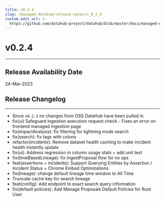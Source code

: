 ```yaml
---
title: v0.2.4
slug: /managed-datahub/release-notes/v_0_2_4
custom_edit_url: >-
  https://github.com/datahub-project/datahub/blob/master/docs/managed-datahub/release-notes/v_0_2_4.md
---
```


# v0.2.4

---

## Release Availability Date

24-Mar-2023

## Release Changelog

---

- Since `v0.2.3` no changes from OSS DataHub have been pulled in.
- fix(ui) Safeguard ingestion execution request check - Fixes an error on frontend managed ingestion page
- fix(impactAnalysis): fix filtering for lightning mode search
- fix(search): fix tags with colons
- refactor(incidents): Remove dataset health caching to make incident health instantly update
- fix(ui): Address regression in column usage stats + add unit test
- fix(timeBasedLineage): fix ingestProposal flow for no ops
- feat(assertions + incidents): Support Querying Entities by Assertion / Incident Status + Chrome Embed Optimizations
- fix(lineage): change default lineage time window to All Time
- Truncate cache key for search lineage
- feat(config): Add endpoint to exact search query information
- fix(default policies): Add Manage Proposals Default Policies for Root User
